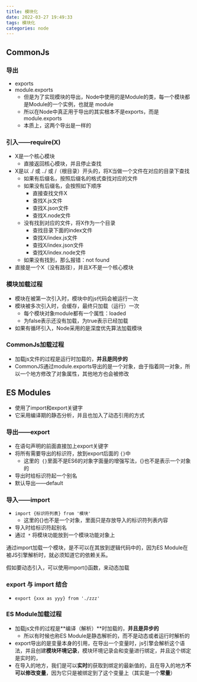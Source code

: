 ```yaml
---
title: 模块化
date: 2022-03-27 19:49:33
tags: 模块化
categories: node
---
```


## CommonJs

### 导出

- exports
- module.exports
  - 但是为了实现模块的导出，Node中使用的是Module的类，每一个模块都是Module的一个实例，也就是 module
  - 所以在Node中真正用于导出的其实根本不是exports，而是module.exports
  - 本质上，这两个导出是一样的

<!--more-->

### 引入——require(X)

- X是一个核心模块
  - 直接返回核心模块，并且停止查找
- X是以 ./ 或 ../ 或 /（根目录）开头的，将X当做一个文件在对应的目录下查找
  - 如果有后缀名，按照后缀名的格式查找对应的文件
  - 如果没有后缀名，会按照如下顺序
    - 直接查找文件X
    - 查找X.js文件
    - 查找X.json文件
    - 查找X.node文件
  - 没有找到对应的文件，将X作为一个目录
    - 查找目录下面的index文件
    - 查找X/index.js文件
    - 查找X/index.json文件
    - 查找X/index.node文件
  - 如果没有找到，那么报错：not found
- 直接是一个X（没有路径），并且X不是一个核心模块

### 模块加载过程

- 模块在被第一次引入时，模块中的js代码会被运行一次
- 模块被多次引入时，会缓存，最终只加载（运行）一次
  - 每个模块对象module都有一个属性：loaded
  - 为false表示还没有加载，为true表示已经加载
- 如果有循环引入，Node采用的是深度优先算法加载模块

### CommonJs加载过程

- 加载js文件的过程是运行时加载的，**并且是同步的**
- CommonJS通过module.exports导出的是一个对象，由于指着同一对象，所以一个地方修改了对象属性，其他地方也会被修改

## ES Modules

- 使用了import和export关键字
- 它采用编译期的静态分析，并且也加入了动态引用的方式

### 导出——export

- 在语句声明的前面直接加上export关键字
- 将所有需要导出的标识符，放到export后面的 `{}`中
  - 这里的` {}`里面不是ES6的对象字面量的增强写法，{}也不是表示一个对象的
- 导出时给标识符起一个别名
- 默认导出——default

### 导入——import

- `import {标识符列表} from '模块'`
  - 这里的{}也不是一个对象，里面只是存放导入的标识符列表内容
- 导入时给标识符起别名
- 通过` *` 将模块功能放到一个模块功能对象上

通过import加载一个模块，是不可以在其放到逻辑代码中的，因为ES Module在被JS引擎解析时，就必须知道它的依赖关系。

假如要动态引入，可以使用import()函数，来动态加载

### export 与 import 结合

- `export {xxx as yyy} from './zzz'`

### ES Module加载过程

- 加载js文件的过程是**编译（解析）**时加载的，**并且是异步的**
  - 所以有时候也称ES Module是静态解析的，而不是动态或者运行时解析的
- export导出的是变量本身的引用，在导出一个变量时，js引擎会解析这个语法，并且创建**模块环境记录**，模块环境记录会和变量进行绑定，并且这个绑定是实时的，
- 在导入的地方，我们是可以**实时**的获取到绑定的最新值的，且在导入的地方**不可以修改变量**，因为它只是被绑定到了这个变量上（其实是一个**常量**）
